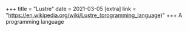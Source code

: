 +++
title = "Lustre"
date = 2021-03-05
[extra]
link = "https://en.wikipedia.org/wiki/Lustre_(programming_language)"
+++
A programming language

